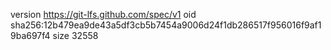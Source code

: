 version https://git-lfs.github.com/spec/v1
oid sha256:12b479ea9de43a5df3cb5b7454a9006d24f1db286517f956016f9af19ba697f4
size 32558
